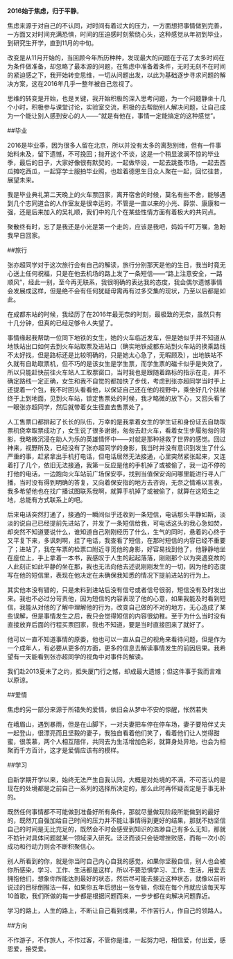 

**2016始于焦虑，归于平静**。  

焦虑来源于对自己的不认同，对时间有着过大的压力，一方面想把事情做到完善，一方面又对时间充满恐惧，时间的压迫感时刻萦绕心头，这种感觉从年初到毕业，到研究生开学，直到11月的中旬。  

改变是从11月开始的，当回顾今年所历种种，发现最大的问题在于花了太多时间在为条件做准备，却忽略了最本源的问题，在焦虑中准备着条件，无时无刻不在时间的紧迫感之下，我开始转变思维，一切从问题出发，以此为基础逐步寻求问题的解决方案，这在2016年几乎一整年被自己忽视了。  

思维的转变是开始，也是关键，我开始积极的深入思考问题，为一个问题静坐十几个小时，积极参与课堂讨论，实验室交流，积极的去帮助别人解决问题，让自己成为一个能让别人感到安心的人——“就是有他在，事情一定能搞定的这种感觉”。  

##毕业  

2016是毕业季，因为很多人留在北京，所以并没有太多的离愁别绪，但有一件事始料未及，留下遗憾，不可挽回；抛开这个不谈，这是一个稍显波澜不惊的毕业季，最后的日子，大家好像很有默契的，一起做毕设，一起去跳蚤市场，一起去西瓜摊吃西瓜，一起穿学士服拍毕业照，也趁着德恩生日众人聚在一起，回忆往昔，展望未来。  

我是毕业典礼第二天晚上的火车票回家，离开宿舍的时候，莫名有些不舍，能够遇到几个志同道合的人作室友是很幸运的，不管是一直以来的小光、薛崇、康康和一强，还是后来加入的吴礼顺，我们中的几个在某些性情方面有着极大的共同点。  

聚散终有时，忘了是我还是小光是第一个走的，应该是我吧，妈妈千叮万嘱，急盼我早日回家。  

##旅行

张亦超同学对于这次旅行会有自己的解读，旅行分别那天是他的生日，我当时竟无心送上任何祝福，只是在他去机场的路上发了一条短信——“路上注意安全，一路顺风”，经此一别，至今再无联系，我很明确的表达我的态度，我会偶尔遗憾事情会发展成这样，但是绝不会有任何犹疑毋需再有过多交集的现状，乃至以后都是如此。  

在成都东站的时候，我经历了在2016年最无奈的时刻，最极致的无奈，虽然只有十几分钟，但真的已经足够令人失望了。  

事情缘起我帮助一位同下地铁的女生，她的火车临近发车，但是她似乎并不知道从地铁站出口如何去到火车站取票及进站口（确实地铁成都东站到火车站的换乘路线不太好找，但是路标还是比较明确的，只是她太心急了，无暇顾及），出地铁站不久就有自助取票机，但不巧的是该女生是学生票，而学生票的磁卡似乎是失效了，所以只能赶快前往火车站人工取票窗口，当时我也是跟随着路标的指示在走，并不确定路线一定正确，女生和我不自觉的都加快了步伐，考虑到张亦超同学当时手上还提着一个包，我不时回头看看他，以保证自己还在他的视野中，乘坐好几个扶梯终于上到地面，见到火车站，锁定售票处的时候，我才略微的放下心，又回头看了一眼张亦超同学，然后就带着女生径直去售票处了。  

人工售票口都排起了长长的队伍，万幸的是我拿着女生的学生证和身份证去自助取票机侥幸取票成功了，女生说了很多谢谢，匆匆去赶火车，看着女生步履匆匆的背影，我略微沉浸在助人为乐的英雄情怀中——对就是那种拯救了世界的感觉。回过神来，视野所及，已经没有了张亦超同学的身影，我当时并没有意识到发生了什么严重的事，赶紧拿出手机打电话，但电话居然无法接通，心里突然紧张起来，又连着打了几个，依旧无法接通，我第一反应是他的手机掉了或被偷了，我一边不停的打他的电话，一边跑向火车站前广场保安亭，找到当值保安询问哪里能进行寻人广播，当时没有得到明确的答复，又向着保安指的地方去咨询，无奈之情难以言表，我多希望他也在找广播试图联系我啊，就算手机掉了或被偷了，就算在这陌生之地，总能有方式联系上的吧。  

后来电话突然打通了，接通的一瞬间似乎还收到一条短信，电话那头平静如斯，淡淡的说自己已经提前先进站了，并发了一条短信给我，可电话这头的我心急如焚，却突然不知道要说什么，谁知道自己刚刚经历了什么，生气的同时，悬着的心终于又平复下来，多讽刺啊，挂了电话，我查看了短信，在那时短信的内容已经不重要了；进站了，我在车票的检票口附近寻觅他的身影，好容易找到他了，他静静地坐在座位上，手上拿着一本书，我感叹于人生的起起落落，刚刚那个以为突遇变故的人此刻正如此平静的坐在那，我也无法向他去述说刚刚发生的一切，因为他的态度写在他的短信里，表现在他决定在未确保我知悉的情况下提前进站的行为上。  

其实他本没有错的，只是未料到进站后没有信号或者信号很弱，短信没有及时发出来。我也不必过分苛责他，因为短信的内容表现了他的心意，如果我能及时看到短信，我能从对他的了解中理解他的行为，改变自己做的不对的地方，无心造成了某些误解，但是事情发生之后，我只会觉得短信的内容很幼稚。至于为什么当时没有直接放弃后面的行程买票回家，我也不知道，要是当时直接回来了就好了。   

他可以一直不知道事情的原委，他也可以一直从自己的视角来看待问题，但是作为一个成年人，有必要从更多的方面，更多的信息去解读事情发生的前因后果。我希望有一天能看到张亦超同学的视角中对事件的解读。  

我们赴2013夏未了之约，抵失厦门行之憾，却成最大遗憾；但这件事于我而言难以原谅。  

##爱情

焦虑的另一部分来源于所错失的爱情，依旧会从梦中不安的惊醒，怅然若失

在峨眉山，遇到暴雨，但是在山脚下，一对夫妻把车停在停车场，妻子要陪伴丈夫一起登山，很漂亮而且坚毅的妻子，我独自看着他们笑了，看着他们让人觉得甜蜜，很羡慕，两个人相互陪伴，共同去为生活增加色彩，就算身处异地，也会为相聚而千方百计，这才是爱情应该有的模样。  

##学习

自新学期开学以来，始终无法产生自我认同，大概是对处境的不满，不可否认的是现在的处境都是之前自己一系列的选择所决定的，那么此时再怀疑否定是于事无补的。  

既然任何事情都不可能做到准备好所有条件，那就尽量做现阶段所能做到的最好的，既然兀自强加给自己时间的压力并不能让事情得到更好的结果，那就不妨坚信自己的时间是无比充足的，既然会不时会感受到知识的浩渺自己有多么无知，那就不妨针对具体问题就某一领域深入研究。泛泛而谈只会徒增挫败感，而每一次小的成功和行动力则会不断积聚信心。

别人所看到的你，就是你当时自己内心自我的感觉，如果你坚毅自信，别人也会被你所感染，学习、工作、生活都是这样，所以不要恐惧学习、工作、生活，用爱去拥抱他们，想象你所能达到最好的状态，然后尽可能去接近这种状态，就像以前听说过的目标倒推法一样，如果你五年后想出一张专辑，你现在每个月就应该每天写10首歌，我们所做的每一步都是根据问题而来，一步步都在向解决问题靠近。  

学习的路上，人生的路上，不断让自己看到成果，不作苦行人，作自己的领路人。  

##方向  

不作游子，不作旅人，不作过客，不管你是谁，一起努力吧，相信爱，付出爱，感恩爱，接受爱。  

